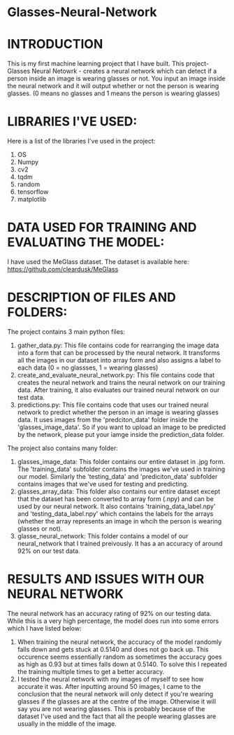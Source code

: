 # Glasses-Neural-Network

# INTRODUCTION
This is my first machine learning project that I have built.
This project- Glasses Neural Netowrk - creates a neural network which can detect if a person inside an image is wearing glasses or not.
You input an image inside the neural network and it will output whether or not the person is wearing glasses. (0 means no glasses and 1 means the person is wearing glasses)

# LIBRARIES I'VE USED:
Here is a list of the libraries I've used in the project:
 1. OS
 2. Numpy
 3. cv2
 4. tqdm
 5. random
 6. tensorflow
 7. matplotlib

# DATA USED FOR TRAINING AND EVALUATING THE MODEL:
I have used the MeGlass dataset. The dataset is available here: https://github.com/cleardusk/MeGlass

# DESCRIPTION OF FILES AND FOLDERS:
The project contains 3 main python files:
 1. gather_data.py: This file contains code for rearranging the image data into a form that can be processed by the neural network. It transforms all the images in our dataset      into array form and also assigns a label to each data (0 = no glassses, 1 = wearing glasses)
 2. create_and_evaluate_neural_network.py: This file contains code that creates the neural network and trains the neural network on our training data. After training, it also evaluates our trained neural network on our test data.
 3. predictions.py: This file contains code that uses our trained neural network to predict whether the person in an image is wearing glasses data. It uses images from the 'predciton_data' folder inside the 'glasses_image_data'. So if you want to upload an image to be predicted by the network, please put your iamge inside the prediction_data folder.
 
The project also contains many folder:
 1. glasses_image_data: This folder contains our entire dataset in .jpg form. The 'training_data' subfolder contains the images we've used in training our model. Similarly the 'testing_data' and 'prediciton_data' subfolder contains images that we've used for testing and predicting.
 2. glasses_array_data: This folder also contains our entire dataset except that the dataset has been converted to array form (.npy) and can be used by our neural network. It also contains 'training_data_label.npy' and 'testing_data_label.npy' which contains the labels for the arrays (whether the array represents an image in whcih the person is wearing glasses or not).
 3. glasse_neural_network: This folder contains a model of our neural_network that I trained preivously. It has a an accuracy of around 92% on our test data.
 
 # RESULTS AND ISSUES WITH OUR NEURAL NETWORK
 The neural network has an accuracy rating of 92% on our testing data. While this is a very high percentage, the model does run into some errors which I have listed below:
 1. When training the neural network, the accuracy of the model randomly falls down and gets stuck at 0.5140 and does not go back up. This occurence seems essentially random as sometimes the accuracy goes as high as 0.93 but at times falls down at 0.5140. To solve this I repeated the training multiple times to get a better accuracy.
 2. I tested the neural network with my images of myself to see how accurate it was. After inputting around 50 images, I came to the conclusion that the neural network will only detect if you're wearing glasses if the glasses are at the centre of the image. Otherwise it will say you are not wearing glasses. This is probably because of the dataset I've used and the fact that all the people wearing glasses are usually in the middle of the image.

